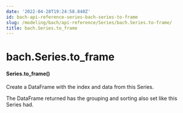 ```yaml
---
date: '2022-04-28T19:24:58.840Z'
id: bach-api-reference-series-bach-series-to-frame
slug: /modeling/bach/api-reference/Series/bach.Series.to-frame/
title: bach.Series.to_frame
---
```


# bach.Series.to_frame


#### Series.to_frame()
Create a DataFrame with the index and data from this Series.

The DataFrame returned has the grouping and sorting also set like this Series had.

<!-- !! processed by numpydoc !! -->
